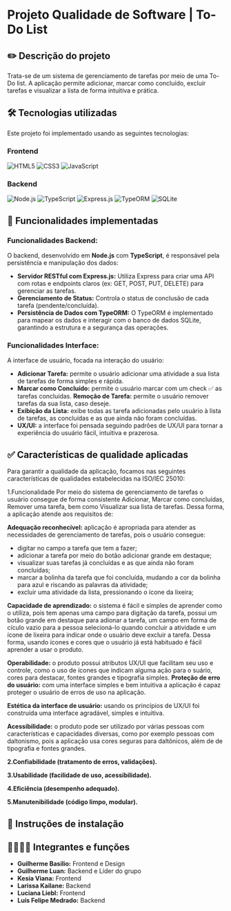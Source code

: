 # Projeto Qualidade de Software | To-Do List

## ✏️ Descrição do projeto
Trata-se de um sistema de gerenciamento de tarefas por meio de uma To-Do list. A aplicação permite adicionar, marcar como concluído, excluir tarefas e visualizar a lista de forma intuitiva e prática. 

## 🛠️ Tecnologias utilizadas
Este projeto foi implementado usando as seguintes tecnologias: 

### Frontend
![HTML5](https://img.shields.io/badge/HTML5-E34F26?style=for-the-badge&logo=html5&logoColor=white)
![CSS3](https://img.shields.io/badge/CSS3-1572B6?style=for-the-badge&logo=css3&logoColor=white)
![JavaScript](https://img.shields.io/badge/JavaScript-F7DF1E?style=for-the-badge&logo=javascript&logoColor=black)

### Backend
![Node.js](https://img.shields.io/badge/Node.js-339933?style=for-the-badge&logo=node.js&logoColor=white)
![TypeScript](https://img.shields.io/badge/TypeScript-007ACC?style=for-the-badge&logo=typescript&logoColor=white)
![Express.js](https://img.shields.io/badge/Express.js-000000?style=for-the-badge&logo=express&logoColor=white)
![TypeORM](https://img.shields.io/badge/TypeORM-FF4711?style=for-the-badge&logo=typeorm&logoColor=white)
![SQLite](https://img.shields.io/badge/SQLite-07405E?style=for-the-badge&logo=sqlite&logoColor=white)

## 🎯 Funcionalidades implementadas

### Funcionalidades Backend: 
O backend, desenvolvido em **Node.js** com **TypeScript**, é responsável pela persistência e manipulação dos dados:

- **Servidor RESTful com Express.js:** Utiliza Express para criar uma API com rotas e endpoints claros (ex: GET, POST, PUT, DELETE) para gerenciar as tarefas.
- **Gerenciamento de Status:** Controla o status de conclusão de cada tarefa (pendente/concluída).
- **Persistência de Dados com TypeORM:** O TypeORM  é implementado para mapear os dados e interagir com o banco de dados SQLite, garantindo a estrutura e a segurança das operações.

### Funcionalidades Interface: 
A interface de usuário, focada na interação do usuário:

- **Adicionar Tarefa:** permite o usuário adicionar uma atividade a sua lista de tarefas de forma simples e rápida.
- **Marcar como Concluído:** permite o usuário marcar com um check ✅ as tarefas concluídas.
**Remoção de Tarefa:** permite o usuário remover tarefas da sua lista, caso deseje.
- **Exibição da Lista:** exibe todas as tarefa adicionadas pelo usuário à lista de tarefas, as concluídas e as que ainda não foram concluídas.
- **UX/UI:** a interface foi pensada seguindo padrões de UX/UI para tornar a experiência do usuário fácil, intuitiva e prazerosa.

## ✅ Características de qualidade aplicadas
Para garantir a qualidade da aplicação, focamos nas seguintes características de qualidades estabelecidas na ISO/IEC 25010:

1.Funcionalidade 
Por meio do sistema de gerenciamento de tarefas o usuário  consegue de forma consistente Adicionar, Marcar como concluídas, Remover uma tarefa, bem como Visualizar sua lista de tarefas. Dessa forma, a aplicação atende aos requisitos de:

**Adequação reconhecível:** aplicação é apropriada para atender as necessidades de gerenciamento de tarefas, pois o usuário consegue: 
- digitar no campo a tarefa que tem a fazer;
- adicionar a tarefa por meio do botão adicionar grande em destaque; 
- visualizar suas tarefas já concluídas e as que ainda não foram concluídas;
- marcar a bolinha da tarefa que foi concluída, mudando a cor da bolinha para azul e riscando as palavras da atividade;
- excluir uma atividade da lista, pressionando o ícone da lixeira;

**Capacidade de aprendizado:** o sistema é fácil e simples  de aprender como o utiliza, pois tem apenas uma campo para digitação da tarefa, possui um botão grande em destaque para adionar a tarefa, um campo em forma de cículo vazio para a pessoa selecioná-lo quando concluir a atividade e um ícone de lixeira para indicar onde o usuário deve excluir a tarefa. Dessa forma, usando ícones e cores que o usuário já está habituado é fácil aprender a usar o produto. 

**Operabilidade:** o produto possui atributos UX/UI que facilitam seu uso e controle, como o uso de ícones que indicam alguma ação para o suário, cores para destacar, fontes grandes e tipografia simples.
**Proteção de erro do usuário:** com uma interface simples e bem intuitiva a aplicação é capaz proteger o usuário de erros de uso na aplicação.

**Estética da interface de usuário:** usando os princípios de UX/UI foi construída uma interface agradável, simples e intuitiva.

**Acessibilidade:** o produto pode ser utilizado por várias pessoas com características e capacidades diversas, como por exemplo pessoas com daltonismo, pois a aplicação usa cores seguras para daltônicos, além de de tipografia e fontes grandes.

**2.Confiabilidade (tratamento de erros, validações).**

**3.Usabilidade (facilidade de uso, acessibilidade).**

**4.Eficiência (desempenho adequado).**

**5.Manutenibilidade (código limpo, modular).**

## 🚀 Instruções de instalação


## 👩‍💻🧑‍💻 Integrantes e funções
- **Guilherme Basilio:** Frontend e Design
- **Guilherme Luan:** Backend e Líder do grupo
- **Kesia Viana:** Frontend
- **Larissa Kailane:** Backend
- **Luciana Liebl:** Frontend
- **Luís Felipe Medrado:** Backend